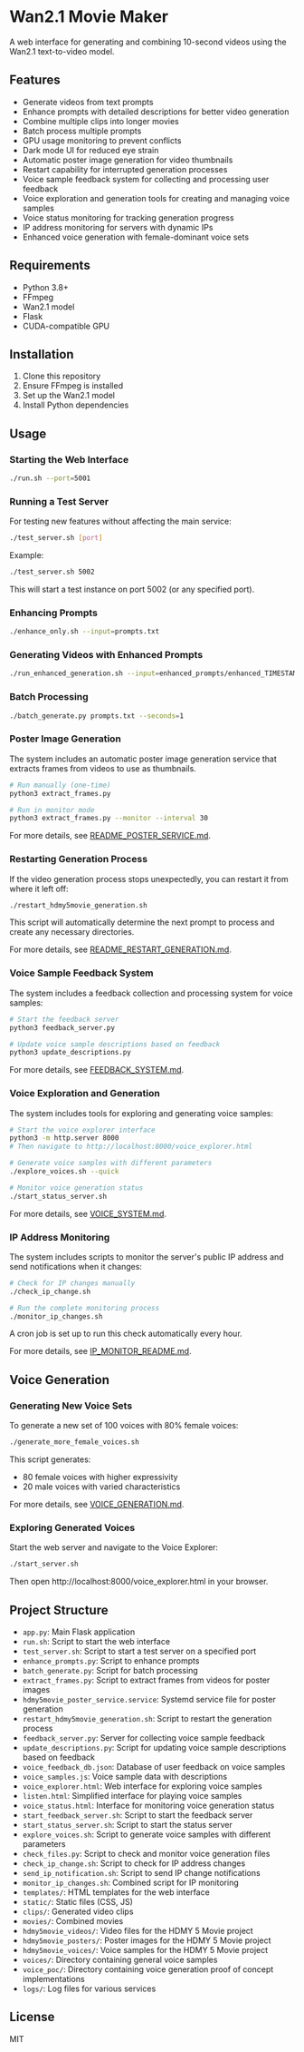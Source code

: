 # Wan2.1 Movie Maker

A web interface for generating and combining 10-second videos using the Wan2.1 text-to-video model.

## Features

- Generate videos from text prompts
- Enhance prompts with detailed descriptions for better video generation
- Combine multiple clips into longer movies
- Batch process multiple prompts
- GPU usage monitoring to prevent conflicts
- Dark mode UI for reduced eye strain
- Automatic poster image generation for video thumbnails
- Restart capability for interrupted generation processes
- Voice sample feedback system for collecting and processing user feedback
- Voice exploration and generation tools for creating and managing voice samples
- Voice status monitoring for tracking generation progress
- IP address monitoring for servers with dynamic IPs
- Enhanced voice generation with female-dominant voice sets

## Requirements

- Python 3.8+
- FFmpeg
- Wan2.1 model
- Flask
- CUDA-compatible GPU

## Installation

1. Clone this repository
2. Ensure FFmpeg is installed
3. Set up the Wan2.1 model
4. Install Python dependencies

## Usage

### Starting the Web Interface

```bash
./run.sh --port=5001
```

### Running a Test Server

For testing new features without affecting the main service:

```bash
./test_server.sh [port]
```

Example:
```bash
./test_server.sh 5002
```

This will start a test instance on port 5002 (or any specified port).

### Enhancing Prompts

```bash
./enhance_only.sh --input=prompts.txt
```

### Generating Videos with Enhanced Prompts

```bash
./run_enhanced_generation.sh --input=enhanced_prompts/enhanced_TIMESTAMP_only.txt --seconds=1
```

### Batch Processing

```bash
./batch_generate.py prompts.txt --seconds=1
```

### Poster Image Generation

The system includes an automatic poster image generation service that extracts frames from videos to use as thumbnails.

```bash
# Run manually (one-time)
python3 extract_frames.py

# Run in monitor mode
python3 extract_frames.py --monitor --interval 30
```

For more details, see [README_POSTER_SERVICE.md](README_POSTER_SERVICE.md).

### Restarting Generation Process

If the video generation process stops unexpectedly, you can restart it from where it left off:

```bash
./restart_hdmy5movie_generation.sh
```

This script will automatically determine the next prompt to process and create any necessary directories.

For more details, see [README_RESTART_GENERATION.md](README_RESTART_GENERATION.md).

### Voice Sample Feedback System

The system includes a feedback collection and processing system for voice samples:

```bash
# Start the feedback server
python3 feedback_server.py

# Update voice sample descriptions based on feedback
python3 update_descriptions.py
```

For more details, see [FEEDBACK_SYSTEM.md](FEEDBACK_SYSTEM.md).

### Voice Exploration and Generation

The system includes tools for exploring and generating voice samples:

```bash
# Start the voice explorer interface
python3 -m http.server 8000
# Then navigate to http://localhost:8000/voice_explorer.html

# Generate voice samples with different parameters
./explore_voices.sh --quick

# Monitor voice generation status
./start_status_server.sh
```

For more details, see [VOICE_SYSTEM.md](VOICE_SYSTEM.md).

### IP Address Monitoring

The system includes scripts to monitor the server's public IP address and send notifications when it changes:

```bash
# Check for IP changes manually
./check_ip_change.sh

# Run the complete monitoring process
./monitor_ip_changes.sh
```

A cron job is set up to run this check automatically every hour.

For more details, see [IP_MONITOR_README.md](IP_MONITOR_README.md).

## Voice Generation

### Generating New Voice Sets

To generate a new set of 100 voices with 80% female voices:

```bash
./generate_more_female_voices.sh
```

This script generates:
- 80 female voices with higher expressivity
- 20 male voices with varied characteristics

For more details, see [VOICE_GENERATION.md](VOICE_GENERATION.md).

### Exploring Generated Voices

Start the web server and navigate to the Voice Explorer:

```bash
./start_server.sh
```

Then open http://localhost:8000/voice_explorer.html in your browser.

## Project Structure

- `app.py`: Main Flask application
- `run.sh`: Script to start the web interface
- `test_server.sh`: Script to start a test server on a specified port
- `enhance_prompts.py`: Script to enhance prompts
- `batch_generate.py`: Script for batch processing
- `extract_frames.py`: Script to extract frames from videos for poster images
- `hdmy5movie_poster_service.service`: Systemd service file for poster generation
- `restart_hdmy5movie_generation.sh`: Script to restart the generation process
- `feedback_server.py`: Server for collecting voice sample feedback
- `update_descriptions.py`: Script for updating voice sample descriptions based on feedback
- `voice_feedback_db.json`: Database of user feedback on voice samples
- `voice_samples.js`: Voice sample data with descriptions
- `voice_explorer.html`: Web interface for exploring voice samples
- `listen.html`: Simplified interface for playing voice samples
- `voice_status.html`: Interface for monitoring voice generation status
- `start_feedback_server.sh`: Script to start the feedback server
- `start_status_server.sh`: Script to start the status server
- `explore_voices.sh`: Script to generate voice samples with different parameters
- `check_files.py`: Script to check and monitor voice generation files
- `check_ip_change.sh`: Script to check for IP address changes
- `send_ip_notification.sh`: Script to send IP change notifications
- `monitor_ip_changes.sh`: Combined script for IP monitoring
- `templates/`: HTML templates for the web interface
- `static/`: Static files (CSS, JS)
- `clips/`: Generated video clips
- `movies/`: Combined movies
- `hdmy5movie_videos/`: Video files for the HDMY 5 Movie project
- `hdmy5movie_posters/`: Poster images for the HDMY 5 Movie project
- `hdmy5movie_voices/`: Voice samples for the HDMY 5 Movie project
- `voices/`: Directory containing general voice samples
- `voice_poc/`: Directory containing voice generation proof of concept implementations
- `logs/`: Log files for various services

## License

MIT 